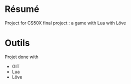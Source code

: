 # Résumé

Project for CS50X final project : a game with Lua with Löve

# Outils

Projet done with
- GIT
- Lua
- Löve